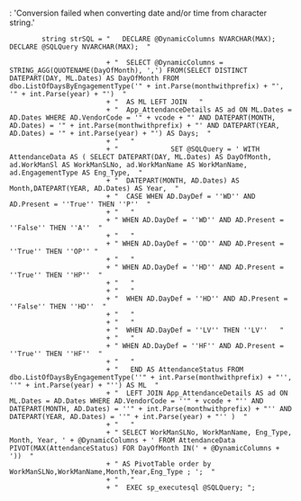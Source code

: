 : 'Conversion failed when converting date and/or time from character string.'


            string strSQL = "   DECLARE @DynamicColumns NVARCHAR(MAX); DECLARE @SQLQuery NVARCHAR(MAX);  "

                            + "  SELECT @DynamicColumns = STRING_AGG(QUOTENAME(DayOfMonth), ',') FROM(SELECT DISTINCT DATEPART(DAY, ML.Dates) AS DayOfMonth FROM dbo.ListOfDaysByEngagementType('" + int.Parse(monthwithprefix) + "', '" + int.Parse(year) + "')  "
                            + "  AS ML LEFT JOIN   "
                            + "  App_AttendanceDetails AS ad ON ML.Dates = AD.Dates WHERE AD.VendorCode = '" + vcode + "' AND DATEPART(MONTH, AD.Dates) = '" + int.Parse(monthwithprefix) + "' AND DATEPART(YEAR, AD.Dates) = '" + int.Parse(year) + "') AS Days;  "
                            + "   "
                            + "             SET @SQLQuery = ' WITH AttendanceData AS ( SELECT DATEPART(DAY, ML.Dates) AS DayOfMonth, ad.WorkManSl AS WorkManSLNo, ad.WorkManName AS WorkManName, ad.EngagementType AS Eng_Type,  "
                            + "  DATEPART(MONTH, AD.Dates) AS Month,DATEPART(YEAR, AD.Dates) AS Year,  "
                            + "  CASE WHEN AD.DayDef = ''WD'' AND AD.Present = ''True'' THEN ''P''  "
                            + "   "
                            + " WHEN AD.DayDef = ''WD'' AND AD.Present = ''False'' THEN ''A''  "
                            + "   "
                            + " WHEN AD.DayDef = ''OD'' AND AD.Present = ''True'' THEN ''OP'' "
                            + "   "
                            + " WHEN AD.DayDef = ''HD'' AND AD.Present = ''True'' THEN ''HP''  "
                            + "   "
                            + "   "
                            + "  WHEN AD.DayDef = ''HD'' AND AD.Present = ''False'' THEN ''HD''  "
                            + "   "
                            + "   "
                            + "  WHEN AD.DayDef = ''LV'' THEN ''LV''   "
                            + "   "
                            + " WHEN AD.DayDef = ''HF'' AND AD.Present = ''True'' THEN ''HF''  "
                            + "   "
                            + "   END AS AttendanceStatus FROM dbo.ListOfDaysByEngagementType(''" + int.Parse(monthwithprefix) + "'', ''" + int.Parse(year) + "'') AS ML  "
                            + "  LEFT JOIN App_AttendanceDetails AS ad ON ML.Dates = AD.Dates WHERE AD.VendorCode = ''" + vcode + "'' AND DATEPART(MONTH, AD.Dates) = ''" + int.Parse(monthwithprefix) + "'' AND DATEPART(YEAR, AD.Dates) = ''" + int.Parse(year) + "'' )  "
                            + "   "
                            + " SELECT WorkManSLNo, WorkManName, Eng_Type, Month, Year, ' + @DynamicColumns + ' FROM AttendanceData PIVOT(MAX(AttendanceStatus) FOR DayOfMonth IN(' + @DynamicColumns + '))  "
                            + " AS PivotTable order by WorkManSLNo,WorkManName,Month,Year,Eng_Type ; ';  "
                            + "   "
                            + "  EXEC sp_executesql @SQLQuery; ";
